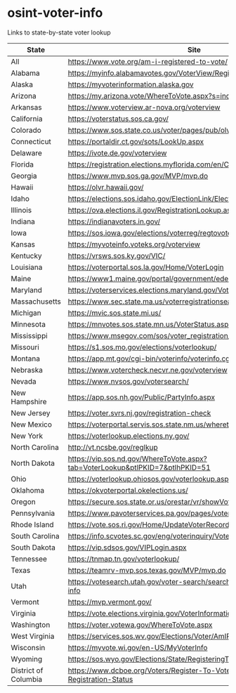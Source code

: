 # osint-voter-info
Links to state-by-state voter lookup


State | Site 
---- | ----- 
All | https://www.vote.org/am-i-registered-to-vote/
Alabama | https://myinfo.alabamavotes.gov/VoterView/RegistrantSearch.do 
Alaska | https://myvoterinformation.alaska.gov
Arizona | https://my.arizona.vote/WhereToVote.aspx?s=individual
Arkansas | https://www.voterview.ar-nova.org/voterview
California | https://voterstatus.sos.ca.gov/
Colorado | https://www.sos.state.co.us/voter/pages/pub/olvr/findVoterReg.xhtml
Connecticut | https://portaldir.ct.gov/sots/LookUp.aspx
Delaware | https://ivote.de.gov/voterview
Florida | https://registration.elections.myflorida.com/en/CheckVoterStatus/Index
Georgia | https://www.mvp.sos.ga.gov/MVP/mvp.do
Hawaii | https://olvr.hawaii.gov/
Idaho | https://elections.sos.idaho.gov/ElectionLink/ElectionLink/VoterSearch.aspx
Illinois | https://ova.elections.il.gov/RegistrationLookup.aspx
Indiana | https://indianavoters.in.gov/
Iowa | https://sos.iowa.gov/elections/voterreg/regtovote/search.aspx
Kansas | https://myvoteinfo.voteks.org/voterview
Kentucky | https://vrsws.sos.ky.gov/VIC/ 
Louisiana | https://voterportal.sos.la.gov/Home/VoterLogin
Maine | https://www1.maine.gov/portal/government/edemocracy/voter_lookup.php
Maryland | https://voterservices.elections.maryland.gov/VoterSearch
Massachusetts | https://www.sec.state.ma.us/voterregistrationsearch/myvoterregstatus.aspx
Michigan | https://mvic.sos.state.mi.us/
Minnesota | https://mnvotes.sos.state.mn.us/VoterStatus.aspx
Mississippi | https://www.msegov.com/sos/voter_registration/AmIRegistered
Missouri | https://s1.sos.mo.gov/elections/voterlookup/
Montana | https://app.mt.gov/cgi-bin/voterinfo/voterinfo.cgi
Nebraska | https://www.votercheck.necvr.ne.gov/voterview
Nevada | https://www.nvsos.gov/votersearch/
New Hampshire | https://app.sos.nh.gov/Public/PartyInfo.aspx
New Jersey | https://voter.svrs.nj.gov/registration-check
New Mexico | https://voterportal.servis.sos.state.nm.us/wheretovote.aspx
New York | https://voterlookup.elections.ny.gov/
North Carolina | http://vt.ncsbe.gov/reglkup 
North Dakota | https://vip.sos.nd.gov/WhereToVote.aspx?tab=VoterLookup&ptlPKID=7&ptlhPKID=51
Ohio | https://voterlookup.ohiosos.gov/voterlookup.aspx
Oklahoma | https://okvoterportal.okelections.us/
Oregon | https://secure.sos.state.or.us/orestar/vr/showVoterSearch.do
Pennsylvania | https://www.pavoterservices.pa.gov/pages/voterregistrationstatus.aspx
Rhode Island | https://vote.sos.ri.gov/Home/UpdateVoterRecord?ActiveFlag=0
South Carolina | https://info.scvotes.sc.gov/eng/voterinquiry/VoterInformationRequest.aspx
South Dakota | https://vip.sdsos.gov/VIPLogin.aspx
Tennessee | https://tnmap.tn.gov/voterlookup/
Texas | https://teamrv-mvp.sos.texas.gov/MVP/mvp.do
Utah | https://votesearch.utah.gov/voter-search/search/search-by-voter/voter-info
Vermont | https://mvp.vermont.gov/
Virginia | https://vote.elections.virginia.gov/VoterInformation/Lookup/status
Washington | https://voter.votewa.gov/WhereToVote.aspx
West Virginia | https://services.sos.wv.gov/Elections/Voter/AmIRegisteredToVote
Wisconsin | https://myvote.wi.gov/en-US/MyVoterInfo
Wyoming | https://sos.wyo.gov/Elections/State/RegisteringToVote.aspx
District of Columbia | https://www.dcboe.org/Voters/Register-To-Vote/Check-Voter-Registration-Status
